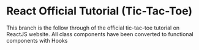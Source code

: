 # React Official Tutorial (Tic-Tac-Toe)

This branch is the follow through of the official tic-tac-toe tutorial on ReactJS website.
All class components have been converted to functional components with Hooks
